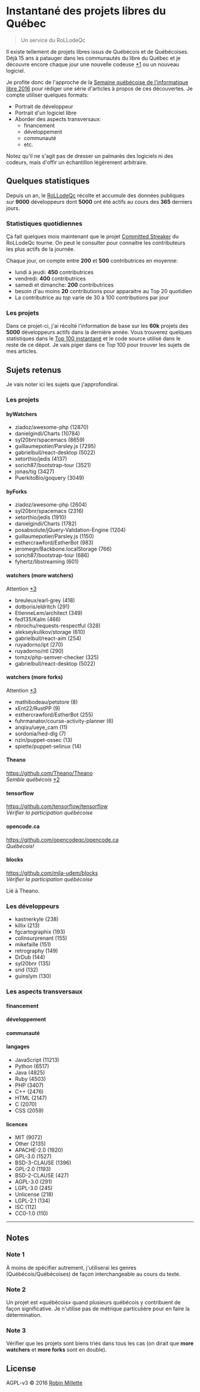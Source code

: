 # Instantané des projets libres du Québec
> Un service du RoLLodeQc

Il existe tellement de projets libres issus de Québécois et de Québécoises.
Déjà 15 ans à patauger dans les communautés du libre du Québec et
je découvre encore chaque jour une nouvelle codeuse [*1][] ou un nouveau logiciel.

Je profite donc de l'approche de la [Semaine québécoise de l'informatique libre 2016][SQIL]
pour rédiger une série d'articles à propos de ces découvertes. Je compte utiliser quelques formats:

* Portrait de développeur
* Portrait d'un logiciel libre
* Aborder des aspects transversaux:
  * financement
  * développement
  * communauté
  * etc.

Notez qu'il ne s'agit pas de dresser un palmarès des logiciels
ni des codeurs, mais d'offir un échantillon légèrement arbitraire.

## Quelques statistiques
Depuis un an, le [RoLLodeQc][] récolte et accumule des données publiques
sur **9000** développeurs dont
**5000** ont été actifs au cours des **365** derniers jours.

### Statistiques quotidiennes
Ça fait quelques mois maintenant que le projet [Committed Streaker][]
du RoLLodeQc tourne. On peut le consulter pour connaitre les contributeurs
les plus actifs de la journée.

Chaque jour, on compte entre **200** et **500** contributrices en moyenne:

* lundi à jeudi: **450** contributrices
* vendredi: **400** contributrices
* samedi et dimanche: **200** contributrices
* besoin d'au moins **20** contributions pour apparaitre au Top 20 quotidien
* La contributrice au *top* varie de 30 à 100 contributions par jour

### Les projets
Dans ce projet-ci, j'ai récolté l'information de base
sur les **60k** projets des **5000** développeurs actifs dans la dernière année.
Vous trouverez quelques statistiques dans le [Top 100 instantané][]
et le code source utilisé dans le reste de ce dépot. Je vais piger
dans ce Top 100 pour trouver les sujets de mes articles.

## Sujets retenus
Je vais noter ici les sujets que j'approfondirai.

### Les projets
#### byWatchers
* ziadoz/awesome-php (12870)
* danielgindi/Charts (10784)
* syl20bnr/spacemacs (8659)
* guillaumepotier/Parsley.js (7295)
* gabrielbull/react-desktop (5022)
* xetorthio/jedis (4137)
* sorich87/bootstrap-tour (3521)
* jonas/tig (3427)
* PuerkitoBio/goquery (3049)

#### byForks
* ziadoz/awesome-php (2604)
* syl20bnr/spacemacs (2316)
* xetorthio/jedis (1910)
* danielgindi/Charts (1782)
* posabsolute/jQuery-Validation-Engine (1204)
* guillaumepotier/Parsley.js (1150)
* esthercrawford/EstherBot (983)
* jeromegn/Backbone.localStorage (766)
* sorich87/bootstrap-tour (686)
* fyhertz/libstreaming (601)

#### watchers (more watchers)
Attention [*3][]

* breuleux/earl-grey (418)
* dotboris/eldritch (291)
* EtienneLem/architect (349)
* fed135/Kalm (466)
* nbrochu/requests-respectful (328)
* alekseykulikov/storage (610)
* gabrielbull/react-aim (254)
* ruyadorno/ipt (270)
* ruyadorno/ntl (290)
* tomzx/php-semver-checker (325)
* gabrielbull/react-desktop (5022)

#### watchers (more forks)
Attention [*3][]

* mathibodeau/petstore (8)
* xEnt22/RustPP (9)
* esthercrawford/EstherBot (255)
* fuhrmanator/course-activity-planner (6)
* anqixu/ueye_cam (11)
* sordonia/hed-dlg (7)
* nzin/puppet-ossec (13)
* spiette/puppet-selinux (14)

#### Theano
<https://github.com/Theano/Theano><br>
*Semble québécois* [*2][]<br>

#### tensorflow
<https://github.com/tensorflow/tensorflow><br>
*Vérifier la participation québécoise*<br>

#### opencode.ca
<https://github.com/opencodeqc/opencode.ca><br>
*Québécois!*

#### blocks
<https://github.com/mila-udem/blocks><br>
*Vérifier la participation québécoise*<br>

Lié à Theano.

### Les développeurs
* kastnerkyle (238)
* killix (213)
* fgcartographix (193)
* colinsurprenant (155)
* mikefaille (151)
* retrography (149)
* DrDub (144)
* syl20bnr (135)
* srid (132)
* guinslym (130)

### Les aspects transversaux
#### financement
#### développement
#### communauté

#### langages
* JavaScript (11213)
* Python (6517)
* Java (4825)
* Ruby (4503)
* PHP (3407)
* C++ (2476)
* HTML (2147)
* C (2070)
* CSS (2059)

#### licences
* MIT (9072)
* Other (2135)
* APACHE-2.0 (1920)
* GPL-3.0 (1527)
* BSD-3-CLAUSE (1396)
* GPL-2.0 (1193)
* BSD-2-CLAUSE (427)
* AGPL-3.0 (291)
* LGPL-3.0 (245)
* Unlicense (218)
* LGPL-2.1 (134)
* ISC (112)
* CC0-1.0 (110)

------

## Notes
### Note 1
À moins de spécifier autrement, j'utiliserai les genres (Québécois/Québécoises)
de façon interchangeable au cours du texte.

### Note 2
Un projet est «québécois» quand plusieurs québécois y contribuent
de façon significative. Je n'utilise pas de métrique particulière pour
en faire la détermination.

### Note 3
Vérifier que les projets sont biens triés dans tous les cas
(on dirait que **more watchers** et **more forks** sont en double).

## License
AGPL-v3 © 2016 [Robin Millette](http://robin.millette.info)

[*1]: #note-1
[*2]: #note-2
[*3]: #note-3
[SQIL]: <http://2016.sqil.info/>
[RoLLodeQc]: <http://www.rollodeqc.com/>
[Committed Streaker]: <https://streaker.rollodeqc.com/>
[Top 100 instantané]: <https://github.com/millette/rollodeqc-gh-snapshot/blob/master/tops.txt>
